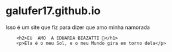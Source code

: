 # galufer17.github.io
Isso é um site que fiz para dizer que amo minha namorada


        <h2>EU  AMO  A EDUARDA BIAZATTI 💖</h1>
        <p>Ela é o meu Sol, e o meu Mundo gira em torno dela</p>
